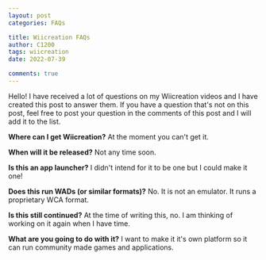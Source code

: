 ```yaml
---
layout: post
categories: FAQs

title: Wiicreation FAQs
author: C1200
tags: wiicreation
date: 2022-07-39

comments: true
---
```


Hello! I have received a lot of questions on my Wiicreation videos
and I have created this post to answer them. If you have a question
that's not on this post, feel free to post your question in the
comments of this post and I will add it to the list.

**Where can I get Wiicreation?**
At the moment you can't get it.

**When will it be released?**
Not any time soon.

**Is this an app launcher?**
I didn't intend for it to be one but I could make it one!

**Does this run WADs (or similar formats)?**
No. It is not an emulator. It runs a proprietary WCA format.

**Is this still continued?**
At the time of writing this, no. I am thinking of working on it again
when I have time.

**What are you going to do with it?**
I want to make it it's own platform so it can run community made games
and applications.